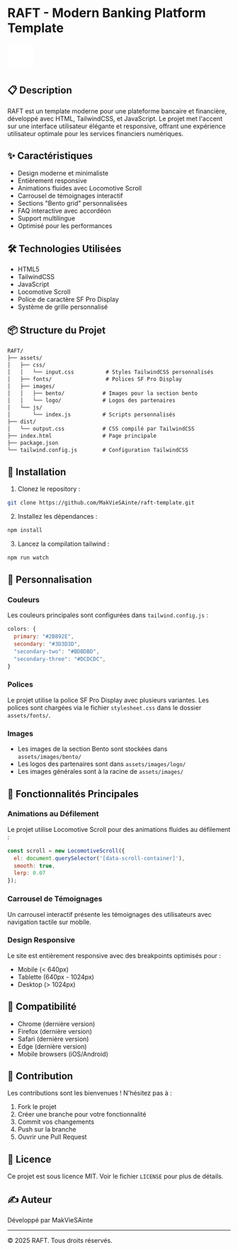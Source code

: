 # RAFT - Modern Banking Platform Template

![RAFT Logo](./assets/images/logo.svg)

## 📋 Description

RAFT est un template moderne pour une plateforme bancaire et financière, développé avec HTML, TailwindCSS, et JavaScript. Le projet met l'accent sur une interface utilisateur élégante et responsive, offrant une expérience utilisateur optimale pour les services financiers numériques.

## ✨ Caractéristiques

- Design moderne et minimaliste
- Entièrement responsive
- Animations fluides avec Locomotive Scroll
- Carrousel de témoignages interactif
- Sections "Bento grid" personnalisées
- FAQ interactive avec accordéon
- Support multilingue
- Optimisé pour les performances

## 🛠️ Technologies Utilisées

- HTML5
- TailwindCSS
- JavaScript
- Locomotive Scroll
- Police de caractère SF Pro Display
- Système de grille personnalisé

## 📦 Structure du Projet

```
RAFT/
├── assets/
│   ├── css/
│   │   └── input.css          # Styles TailwindCSS personnalisés
│   ├── fonts/                 # Polices SF Pro Display
│   ├── images/               
│   │   ├── bento/            # Images pour la section bento
│   │   └── logo/             # Logos des partenaires
│   └── js/
│       └── index.js          # Scripts personnalisés
├── dist/
│   └── output.css            # CSS compilé par TailwindCSS
├── index.html                # Page principale
├── package.json
└── tailwind.config.js        # Configuration TailwindCSS
```

## 🚀 Installation

1. Clonez le repository :
```bash
git clone https://github.com/MakVieSAinte/raft-template.git
```

2. Installez les dépendances :
```bash
npm install
```

3. Lancez la compilation tailwind :
```bash
npm run watch
```

## 🎨 Personnalisation

### Couleurs
Les couleurs principales sont configurées dans `tailwind.config.js` :
```javascript
colors: {
  primary: "#2B892E",
  secondary: "#3D3D3D",
  "secondary-two": "#BDBDBD",
  "secondary-three": "#DCDCDC",
}
```

### Polices
Le projet utilise la police SF Pro Display avec plusieurs variantes. Les polices sont chargées via le fichier `stylesheet.css` dans le dossier `assets/fonts/`.

### Images
- Les images de la section Bento sont stockées dans `assets/images/bento/`
- Les logos des partenaires sont dans `assets/images/logo/`
- Les images générales sont à la racine de `assets/images/`

## 🔧 Fonctionnalités Principales

### Animations au Défilement
Le projet utilise Locomotive Scroll pour des animations fluides au défilement :
```javascript
const scroll = new LocomotiveScroll({
  el: document.querySelector('[data-scroll-container]'),
  smooth: true,
  lerp: 0.07
});
```

### Carrousel de Témoignages
Un carrousel interactif présente les témoignages des utilisateurs avec navigation tactile sur mobile.

### Design Responsive
Le site est entièrement responsive avec des breakpoints optimisés pour :
- Mobile (< 640px)
- Tablette (640px - 1024px)
- Desktop (> 1024px)

## 📱 Compatibilité

- Chrome (dernière version)
- Firefox (dernière version)
- Safari (dernière version)
- Edge (dernière version)
- Mobile browsers (iOS/Android)

## 🤝 Contribution

Les contributions sont les bienvenues ! N'hésitez pas à :
1. Fork le projet
2. Créer une branche pour votre fonctionnalité
3. Commit vos changements
4. Push sur la branche
5. Ouvrir une Pull Request

## 📄 Licence

Ce projet est sous licence MIT. Voir le fichier `LICENSE` pour plus de détails.

## ✍️ Auteur

Développé par MakVieSAinte

---

&copy; 2025 RAFT. Tous droits réservés.